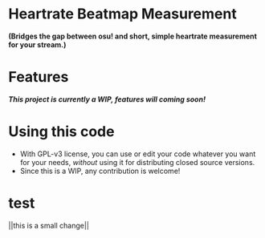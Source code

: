 # Heartrate Beatmap Measurement

**(Bridges the gap between osu! and short, simple heartrate measurement for your stream.)**


# Features

 ***This project is currently a WIP, features will coming soon!***




# Using this code
- With GPL-v3 license, you can use or edit your code whatever you want for your needs, *without* using it for distributing closed source versions.
- Since this is a WIP, any contribution is welcome!

# test

||this is a small change||